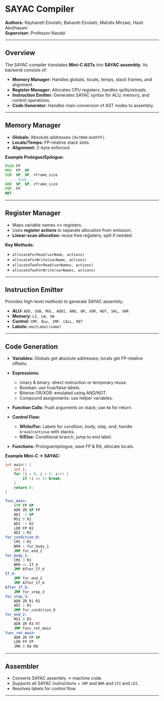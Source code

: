 # SAYAC Compiler

**Authors:** Rayhaneh Einolahi, Bahareh Einolahi, Mahdis Mirzaei, Hasti Abolhasani  
**Supervisor:** Professor Navabi

---

## Overview

The SAYAC compiler translates **Mini-C ASTs** into **SAYAC assembly**. Its backend consists of:

- **Memory Manager:** Handles globals, locals, temps, stack frames, and alignment.
- **Register Manager:** Allocates CPU registers, handles spills/reloads.
- **Instruction Emitter:** Generates SAYAC syntax for ALU, memory, and control operations.
- **Code Generator:** Handles main conversion of AST nodes to assembly.
---

## Memory Manager

- **Globals:** Absolute addresses `[0x7000–0xDFFF]`.
- **Locals/Temps:** FP-relative stack slots.
- **Alignment:** 2-byte enforced.

**Example Prologue/Epilogue:**
```asm
PUSH FP
MOV  FP, SP
SUB  SP, SP, #frame_size
; ... body ...
ADD  SP, SP, #frame_size
POP  FP
RET
````

---

## Register Manager

* Maps variable names ↔ registers.
* Uses **register actions** to separate allocation from emission.
* **Linear-scan allocation:** reuse free registers; spill if needed.

**Key Methods:**

* `allocateForRead(varName, actions)`
* `allocateForWrite(varName, actions)`
* `allocateTwoForRead(varNames, actions)`
* `allocateTwoForWrite(varNames, actions)`

---

## Instruction Emitter

Provides high-level methods to generate SAYAC assembly:

* **ALU:** `ADD, SUB, MUL, ADDI, AND, OR, XOR, NOT, SHL, SHR`
* **Memory:** `LI, LW, SW`
* **Control:** `CMP, Bxx, JMP, CALL, RET`
* **Labels:** `emitLabel(name)`

---

## Code Generation

* **Variables:** Globals get absolute addresses; locals get FP-relative offsets.
* **Expressions:**

    * Unary & binary: direct instruction or temporary reuse.
    * Boolean: use true/false labels.
    * Bitwise OR/XOR: emulated using AND/NOT.
    * Compound assignments: use helper variables.
* **Function Calls:** Push arguments on stack; use `RA` for return.
* **Control Flow:**

    * **While/For:** Labels for condition, body, step, end; handle `break`/`continue` with stacks.
    * **If/Else:** Conditional branch, jump to end label.
* **Functions:** Prologue/epilogue, save FP & RA, allocate locals.

**Example Mini-C → SAYAC:**

```c
int main() {
    int i;
    for (i = 0; i < 5; i++) {
        if (i == 3) break;
    }
    return 0;
}
```

```asm
func_main:
    STR FP SP
    ADR ZR SP FP
    ADI -2 SP
    MSI 0 R1
    ADI -2 R2
    LDR FP R2
    ADI 2 R2
for_condition_0:
    CMI 5 R1
    BRR > for_body_1
    JMP for_end_2
for_body_1:
    CMI 3 R1
    BRR == If_4
    JMP After_If_6
If_4:
    JMP for_end_2
    JMP After_If_6
After_If_6:
    JMP for_step_3
for_step_3:
    ADR ZR R1 R2
    ADI 1 R1
    JMP for_condition_0
for_end_2:
    MSI 0 R3
    ADR ZR R3 RT
    JMP func_ret_main
func_ret_main:
    ADR ZR FP SP
    LDR FP FP
    JMR 0 RA R0
```

---

## Assembler

* Converts SAYAC assembly → machine code.
* Supports all SAYAC instructions + `JMP` and `BRR` and `STI` and `LDI`.
* Resolves labels for control flow.

---
